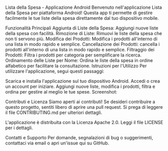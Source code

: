 Lista della Spesa - Applicazione Android
Benvenuto nell'applicazione Lista della Spesa per piattaforma Android! Questa app ti permette di gestire facilmente le tue liste della spesa direttamente dal tuo dispositivo mobile.

Funzionalità Principali
Aggiunta di Liste della Spesa: Aggiungi nuove liste della spesa con facilità.
Rimozione di Liste: Rimuovi le liste della spesa che non ti servono più.
Modifica dei Prodotti: Modifica i prodotti all'interno di una lista in modo rapido e semplice.
Cancellazione dei Prodotti: cancella i prodotti all'interno di una lista in modo rapido e semplice.
Filtraggio dei Prodotti: Filtra i prodotti per categoria per semplificare la ricerca.
Ordinamento delle Liste per Nome: Ordina le liste della spesa in ordine alfabetico per facilitare la consultazione.
Istruzioni per l'Utilizzo
Per utilizzare l'applicazione, segui questi passaggi:

Scarica e installa l'applicazione sul tuo dispositivo Android.
Accedi o crea un account per iniziare.
Aggiungi nuove liste, modifica i prodotti, filtra e ordina per gestire al meglio le tue spese.
Screenshot: 



Contributi e Licenza
Siamo aperti ai contributi! Se desideri contribuire a questo progetto, sentiti libero di aprire una pull request. Si prega di leggere il file CONTRIBUTING.md per ulteriori dettagli.

L'applicazione è distribuita con la Licenza Apache 2.0. Leggi il file LICENSE per i dettagli.

Contatti e Supporto
Per domande, segnalazioni di bug o suggerimenti, contattaci via email o apri un'issue qui su GitHub.
